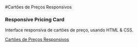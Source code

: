 #Cartões de Preços Responsivos
### Responsive Pricing Card
Interface responsiva de cartões de preço, usando HTML & CSS.

<a href="https://alexsanderfer.github.io/responsive-pricing-card/" target="_blank"> Cartões de Preços Responsivos
